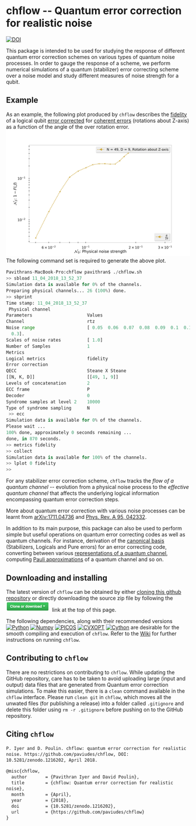 # chflow -- Quantum error correction for realistic noise

[![DOI](https://zenodo.org/badge/125156309.svg)](https://zenodo.org/badge/latestdoi/125156309)

This package is intended to be used for studying the response of different quantum error correction schemes on various types of quantum noise processes. In order to gauge the response of a scheme, we perform numerical simulations of a quantum (stabilizer) error correcting scheme over a noise model and study different measures of noise strength for a qubit.

## Example
As an example, the following plot produced by `chflow` describes the [fidelity](https://github.com/paviudes/chflow/wiki/Measures-of-noise-strength) of a logical qubit [error corrected](https://github.com/paviudes/chflow/wiki/Running-Simulations#running-simulations) for [coherent errors](https://github.com/paviudes/chflow/wiki/Quantum-channels#predefined-channels) \(rotations about Z-axis\) as a function of the angle of the over rotation error.
![rotz](https://github.com/paviudes/chflow/blob/master/docs/rotz.jpg)
The following command set is required to generate the above plot.

```python
Pavithrans-MacBook-Pro:chflow pavithran$ ./chflow.sh
>> sbload 11_04_2018_13_52_37
Simulation data is available for 0% of the channels.
Preparing physical channels... 26 (100%) done. 
>> sbprint
Time stamp: 11_04_2018_13_52_37
 Physical channel
Parameters                     Values                        
Channel                        rtz                           
Noise range                    [ 0.05  0.06  0.07  0.08  0.09  0.1  0.11  0.12  0.13  0.14  0.15  0.16  0.17  0.18  0.19  0.2  0.21  0.22  0.23  0.24  0.25  0.26  0.27  0.28  0.29
  0.3].
Scales of noise rates          [ 1.0]                        
Number of Samples              1                             
Metrics
Logical metrics                fidelity                      
Error correction
QECC                           Steane X Steane               
[[N, K, D]]                    [[49, 1, 9]]                  
Levels of concatenation        2                             
ECC frame                      P                             
Decoder                        0                             
Syndrome samples at level 2    10000                         
Type of syndrome sampling      N                             
 >> ecc
Simulation data is available for 0% of the channels.
Please wait ...
100% done, approximately 0 seconds remaining ...   
done, in 870 seconds.
>> metrics fidelity 
>> collect
Simulation data is available for 100% of the channels.
>> lplot 0 fidelity
>> 
```

For any stabilizer error correction scheme, `chflow` tracks the _flow of a quantum channel_ -- evolution from a physical noise process to the _effective quantum channel_ that affects the underlying logical information encompassing quantum error correction steps.

More about quantum error correction with various noise processes can be learnt from [arXiv:1711.04736](https://arxiv.org/abs/1711.04736) and [Phys. Rev. A 95, 042332](https://journals.aps.org/pra/abstract/10.1103/PhysRevA.95.042332).

In addition to its main purpose, this package can also be used to perform simple but useful operations on quantum error correcting codes as well as quantum channels. For instance, derivation of the [canonical basis](https://github.com/paviudes/chflow/wiki/Quantum-error-correction#complete-description-of-a-stabilizer-code) \(Stabilizers, Logicals and Pure errors\) for an error correcting code, converting between various [representations of a quantum channel](https://github.com/paviudes/chflow/wiki/Quantum-channels#representations-for-quantum-channels), computing [Pauli approximations](https://github.com/paviudes/chflow/wiki/Quantum-channels#approximations-to-a-pauli-channel) of a quantum channel and so on.

## Downloading and installing
The latest version of `chflow` can be obtained by either [cloning this github repository](https://help.github.com/articles/cloning-a-repository/) or directly downloading the source zip file by following the [![clone](https://github.com/paviudes/chflow/blob/master/docs/clone.jpg)](https://github.com/paviudes/chflow) link at the top of this page.

The following dependencies, along with their recommended versions
[![Python](https://img.shields.io/badge/Python-2.7-Green.svg)](https://www.python.org/downloads/)
[![Numpy](https://img.shields.io/badge/Numpy-1.1.0-Red.svg)](https://www.scipy.org/install.html)
[![PICOS](https://img.shields.io/badge/PICOS-1.1.2-Green.svg)](http://picos.zib.de/intro.html#installation)
[![CVXOPT](https://img.shields.io/badge/CVXOPT-1.1.9-Green.svg)](http://cvxopt.org/install/index.html)
[![Cython](https://img.shields.io/badge/Cython-0.25.2-Red.svg)](https://docs.anaconda.com/anaconda/install/)
are desirable for the smooth compiling and execution of `chflow`. Refer to the [Wiki](https://github.com/paviudes/chflow/wiki) for further instructions on running `chflow`.

## Contributing to `chflow`

There are no restrictions on contributing to `chflow`. While updating the GitHub repository, care has to be taken to avoid uploading large (input and output) data files that are generated from Quantum error correction simulations. To make this easier, there is a `clean` command available in the `chflow` interface. Please run `clean git` in `chflow`, which moves all the unwated files (for publishing a release) into a folder called `.gitignore` and delete this folder using `rm -r .gitignore` before pushing on to the GitHub repository.

## Citing `chflow`
```text
P. Iyer and D. Poulin. chflow: quantum error correction for realistic noise. https://github.com/paviudes/chflow, DOI: 10.5281/zenodo.1216202, April 2018.
```
```text
@misc{chflow,
  author       = {Pavithran Iyer and David Poulin},
  title        = {chflow: Quantum error correction for realistic noise},
  month        = {April},
  year         = {2018},
  doi          = {10.5281/zenodo.1216202},
  url          = {https://github.com/paviudes/chflow}
}
```
